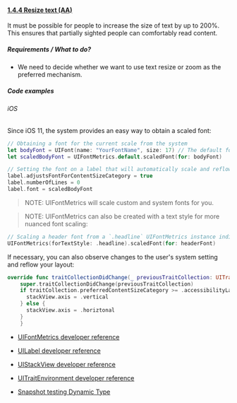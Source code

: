#### [1.4.4 Resize text (AA)](https://www.w3.org/TR/UNDERSTANDING-WCAG20/visual-audio-contrast-scale.html)

It must be possible for people to increase the size of text by up to 200%. This ensures that partially sighted people can comfortably read content.

##### Requirements / What to do?

*   We need to decide whether we want to use text resize or zoom as the preferred mechanism.

##### Code examples

###### iOS

Since iOS 11, the system provides an easy way to obtain a scaled font:

```swift
// Obtaining a font for the current scale from the system
let bodyFont = UIFont(name: "YourFontName", size: 17) // The default font you'd use for your UI's body content
let scaledBodyFont = UIFontMetrics.default.scaledFont(for: bodyFont)

// Setting the font on a label that will automatically scale and reflow the layout
label.adjustsFontForContentSizeCategory = true
label.numberOfLines = 0
label.font = scaledBodyFont
```

> NOTE: UIFontMetrics will scale custom and system fonts for you.

> NOTE: UIFontMetrics can also be created with a text style for more nuanced font scaling:

```swift
// Scaling a header font from a `.headline` UIFontMetrics instance indicates to the system it doesn't need to scale it as much as it would for `.body` fonts.
UIFontMetrics(forTextStyle: .headline).scaledFont(for: headerFont)
```

If necessary, you can also observe changes to the user's system setting and reflow your layout:

```swift
override func traitCollectionDidChange(_ previousTraitCollection: UITraitCollection?) {
    super.traitCollectionDidChange(previousTraitCollection)
    if traitCollection.preferredContentSizeCategory >= .accessibilityLarge {
      stackView.axis = .vertical
    } else {
      stackView.axis = .horiztonal
    }
	}
```

* [UIFontMetrics developer reference](https://developer.apple.com/documentation/uikit/uifontmetrics "developer.apple.com reference")

* [UILabel developer reference](https://developer.apple.com/documentation/uikit/uilabel "developer.apple.com reference")

* [UIStackView developer reference](https://developer.apple.com/documentation/uikit/uistackview "developer.apple.com reference")

* [UITraitEnvironment developer reference](https://developer.apple.com/documentation/uikit/uitraitenvironment "developer.apple.com reference")

* [Snapshot testing Dynamic Type](https://edit.theappbusiness.com/snapshot-testing-dynamic-type-74119ee36042 "Article on how to snapshot test Dynamic Type")
